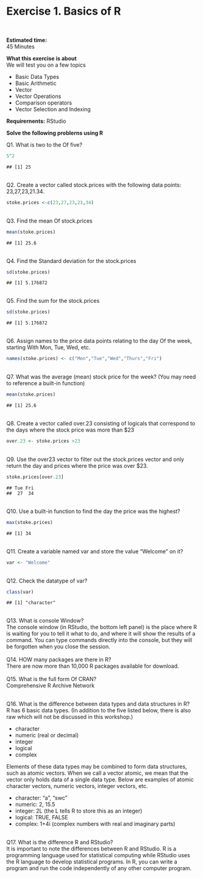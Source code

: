 Exercise 1. Basics of R
=======================

<br>

<b>Estimated time: </b>  
45 Minutes

<b>What this exercise is about</b>  
We will test you on a few topics

-   Basic Data Types  
-   Basic Arithmetic  
-   Vector  
-   Vector Operations  
-   Comparison operators  
-   Vector Selection and Indexing

<b> Requirernents:</b> RStudio

<b>Solve the following problerns using R </b>

Q1. What is two to the Of five?

``` r
5^2
```

    ## [1] 25

<br> Q2. Create a vector called stock.prices with the following data
points: 23,27,23,21.34.

``` r
stoke.prices <-c(23,27,23,21,34)
```

<br> Q3. Find the mean Of stock.prices

``` r
mean(stoke.prices)
```

    ## [1] 25.6

<br> Q4. Find the Standard deviation for the stock.prices

``` r
sd(stoke.prices)
```

    ## [1] 5.176872

<br> Q5. Find the sum for the stock.prices

``` r
sd(stoke.prices)
```

    ## [1] 5.176872

<br> Q6. Assign names to the price data points relating to the day Of
the week, starting With Mon, Tue, Wed, etc.

``` r
names(stoke.prices) <- c("Mon","Tue","Wed","Thurs","Fri")
```

<br> Q7. What was the average (mean) stock price for the week? (You may
need to reference a built-in function)

``` r
mean(stoke.prices)
```

    ## [1] 25.6

<br> Q8. Create a vector called over.23 consisting of logicals that
correspond to the days where the stock price was more than $23

``` r
over.23 <- stoke.prices >23
```

<br> Q9. Use the over23 vector to filter out the stock.prices vector and
only return the day and prices where the price was over $23.

``` r
stoke.prices[over.23]
```

    ## Tue Fri 
    ##  27  34

<br> Q10. Use a built-in function to find the day the price was the
highest?

``` r
max(stoke.prices)
```

    ## [1] 34

<br> Q11. Create a variable named var and store the value “Welcome” on
it?

``` r
var <- "Welcome"
```

<br> Q12. Check the datatype of var?

``` r
class(var)
```

    ## [1] "character"

<br> Q13. What is console Window?  
The console window (in RStudio, the bottom left panel) is the place
where R is waiting for you to tell it what to do, and where it will show
the results of a command. You can type commands directly into the
console, but they will be forgotten when you close the session.  
<br> Q14. HOW many packages are there in R?  
There are now more than 10,000 R packages available for download.  
<br> Q15. What is the full form Of CRAN?  
Comprehensive R Archive Network

<br> Q16. What is the difference between data types and data structures
in R?  
R has 6 basic data types. (In addition to the five listed below, there
is also raw which will not be discussed in this workshop.)

-   character
-   numeric (real or decimal)
-   integer
-   logical
-   complex

Elements of these data types may be combined to form data structures,
such as atomic vectors. When we call a vector atomic, we mean that the
vector only holds data of a single data type. Below are examples of
atomic character vectors, numeric vectors, integer vectors, etc.

-   character: “a”, “swc”
-   numeric: 2, 15.5
-   integer: 2L (the L tells R to store this as an integer)
-   logical: TRUE, FALSE
-   complex: 1+4i (complex numbers with real and imaginary parts)

<br> Q17. What is the difference R and RStudio?  
It is important to note the differences between R and RStudio. R is a
programming language used for statistical computing while RStudio uses
the R language to develop statistical programs. In R, you can write a
program and run the code independently of any other computer program.
